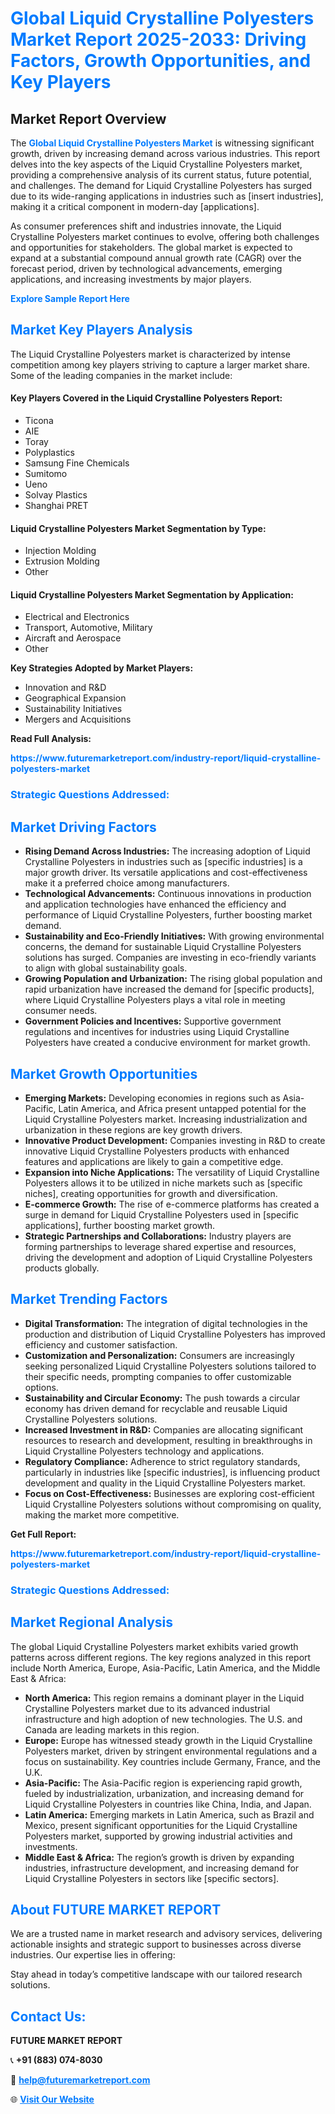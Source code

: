 <h1 style="color: #007BFF;">Global Liquid Crystalline Polyesters Market Report 2025-2033: Driving Factors, Growth Opportunities, and Key Players</h1>

<section id="overview">
<h2>Market Report Overview</h2>
<p>The <a href="https://www.futuremarketreport.com/industry-report/liquid-crystalline-polyesters-market" style="color: #007BFF; text-decoration: none;"><strong>Global Liquid Crystalline Polyesters Market</strong></a> is witnessing significant growth, driven by increasing demand across various industries. This report delves into the key aspects of the Liquid Crystalline Polyesters market, providing a comprehensive analysis of its current status, future potential, and challenges. The demand for Liquid Crystalline Polyesters has surged due to its wide-ranging applications in industries such as [insert industries], making it a critical component in modern-day [applications].</p>
<p>As consumer preferences shift and industries innovate, the Liquid Crystalline Polyesters market continues to evolve, offering both challenges and opportunities for stakeholders. The global market is expected to expand at a substantial compound annual growth rate (CAGR) over the forecast period, driven by technological advancements, emerging applications, and increasing investments by major players.</p>
</section>

<section id="overview">
<p><a href="https://www.futuremarketreport.com/request-sample/reportId=114419" style="color: #007BFF; text-decoration: none;"><strong>Explore Sample Report Here</strong></a></p>
</section>

<section id="key-players">
<h2 style="color: #007BFF;">Market Key Players Analysis</h2>
<p>The Liquid Crystalline Polyesters market is characterized by intense competition among key players striving to capture a larger market share. Some of the leading companies in the market include:</p>
<h4>Key Players Covered in the Liquid Crystalline Polyesters Report:</h4>
<ul><li>Ticona</li><li>AIE</li><li>Toray</li><li>Polyplastics</li><li>Samsung Fine Chemicals</li><li>Sumitomo</li><li>Ueno</li><li>Solvay Plastics</li><li>Shanghai PRET</li></ul>
<h4>Liquid Crystalline Polyesters Market Segmentation by Type:</h4>
<ul><li>Injection Molding</li><li>Extrusion Molding</li><li>Other</li></ul>

<h4>Liquid Crystalline Polyesters Market Segmentation by Application:</h4>
<ul><li>Electrical and Electronics</li><li>Transport, Automotive, Military</li><li>Aircraft and Aerospace</li><li>Other</li></ul>
<p><strong>Key Strategies Adopted by Market Players:</strong></p>
<ul>
<li>Innovation and R&D</li>
<li>Geographical Expansion</li>
<li>Sustainability Initiatives</li>
<li>Mergers and Acquisitions</li>
</ul>
</section>

<section>
<p><strong>Read Full Analysis: </strong></p><a href="https://www.futuremarketreport.com/industry-report/liquid-crystalline-polyesters-market" style="color: #007BFF; text-decoration: none;"><strong>https://www.futuremarketreport.com/industry-report/liquid-crystalline-polyesters-market</strong></a>
<h3 style="color: #007BFF;">Strategic Questions Addressed:</h3>
</section>

<section id="driving-factors">
<h2 style="color: #007BFF;">Market Driving Factors</h2>
<ul>
<li><strong>Rising Demand Across Industries:</strong> The increasing adoption of Liquid Crystalline Polyesters in industries such as [specific industries] is a major growth driver. Its versatile applications and cost-effectiveness make it a preferred choice among manufacturers.</li>
<li><strong>Technological Advancements:</strong> Continuous innovations in production and application technologies have enhanced the efficiency and performance of Liquid Crystalline Polyesters, further boosting market demand.</li>
<li><strong>Sustainability and Eco-Friendly Initiatives:</strong> With growing environmental concerns, the demand for sustainable Liquid Crystalline Polyesters solutions has surged. Companies are investing in eco-friendly variants to align with global sustainability goals.</li>
<li><strong>Growing Population and Urbanization:</strong> The rising global population and rapid urbanization have increased the demand for [specific products], where Liquid Crystalline Polyesters plays a vital role in meeting consumer needs.</li>
<li><strong>Government Policies and Incentives:</strong> Supportive government regulations and incentives for industries using Liquid Crystalline Polyesters have created a conducive environment for market growth.</li>
</ul>
</section>

<section id="growth-opportunities">
<h2 style="color: #007BFF;">Market Growth Opportunities</h2>
<ul>
<li><strong>Emerging Markets:</strong> Developing economies in regions such as Asia-Pacific, Latin America, and Africa present untapped potential for the Liquid Crystalline Polyesters market. Increasing industrialization and urbanization in these regions are key growth drivers.</li>
<li><strong>Innovative Product Development:</strong> Companies investing in R&D to create innovative Liquid Crystalline Polyesters products with enhanced features and applications are likely to gain a competitive edge.</li>
<li><strong>Expansion into Niche Applications:</strong> The versatility of Liquid Crystalline Polyesters allows it to be utilized in niche markets such as [specific niches], creating opportunities for growth and diversification.</li>
<li><strong>E-commerce Growth:</strong> The rise of e-commerce platforms has created a surge in demand for Liquid Crystalline Polyesters used in [specific applications], further boosting market growth.</li>
<li><strong>Strategic Partnerships and Collaborations:</strong> Industry players are forming partnerships to leverage shared expertise and resources, driving the development and adoption of Liquid Crystalline Polyesters products globally.</li>
</ul>
</section>

<section id="trending-factors">
<h2 style="color: #007BFF;">Market Trending Factors</h2>
<ul>
<li><strong>Digital Transformation:</strong> The integration of digital technologies in the production and distribution of Liquid Crystalline Polyesters has improved efficiency and customer satisfaction.</li>
<li><strong>Customization and Personalization:</strong> Consumers are increasingly seeking personalized Liquid Crystalline Polyesters solutions tailored to their specific needs, prompting companies to offer customizable options.</li>
<li><strong>Sustainability and Circular Economy:</strong> The push towards a circular economy has driven demand for recyclable and reusable Liquid Crystalline Polyesters solutions.</li>
<li><strong>Increased Investment in R&D:</strong> Companies are allocating significant resources to research and development, resulting in breakthroughs in Liquid Crystalline Polyesters technology and applications.</li>
<li><strong>Regulatory Compliance:</strong> Adherence to strict regulatory standards, particularly in industries like [specific industries], is influencing product development and quality in the Liquid Crystalline Polyesters market.</li>
<li><strong>Focus on Cost-Effectiveness:</strong> Businesses are exploring cost-efficient Liquid Crystalline Polyesters solutions without compromising on quality, making the market more competitive.</li>
</ul>
</section>

<section>
<p><strong>Get Full Report: </strong></p><a href="https://www.futuremarketreport.com/industry-report/liquid-crystalline-polyesters-market" style="color: #007BFF; text-decoration: none;"><strong>https://www.futuremarketreport.com/industry-report/liquid-crystalline-polyesters-market</strong></a>
<h3 style="color: #007BFF;">Strategic Questions Addressed:</h3>
</section>


<section id="regional-analysis">
<h2 style="color: #007BFF;">Market Regional Analysis</h2>
<p>The global Liquid Crystalline Polyesters market exhibits varied growth patterns across different regions. The key regions analyzed in this report include North America, Europe, Asia-Pacific, Latin America, and the Middle East & Africa:</p>
<ul>
<li><strong>North America:</strong> This region remains a dominant player in the Liquid Crystalline Polyesters market due to its advanced industrial infrastructure and high adoption of new technologies. The U.S. and Canada are leading markets in this region.</li>
<li><strong>Europe:</strong> Europe has witnessed steady growth in the Liquid Crystalline Polyesters market, driven by stringent environmental regulations and a focus on sustainability. Key countries include Germany, France, and the U.K.</li>
<li><strong>Asia-Pacific:</strong> The Asia-Pacific region is experiencing rapid growth, fueled by industrialization, urbanization, and increasing demand for Liquid Crystalline Polyesters in countries like China, India, and Japan.</li>
<li><strong>Latin America:</strong> Emerging markets in Latin America, such as Brazil and Mexico, present significant opportunities for the Liquid Crystalline Polyesters market, supported by growing industrial activities and investments.</li>
<li><strong>Middle East & Africa:</strong> The region’s growth is driven by expanding industries, infrastructure development, and increasing demand for Liquid Crystalline Polyesters in sectors like [specific sectors].</li>
</ul>
</section>

<footer>
<h2 style="color: #007BFF;">About FUTURE MARKET REPORT</h2>
<p>We are a trusted name in market research and advisory services, delivering actionable insights and strategic support to businesses across diverse industries. Our expertise lies in offering:</p>

<p>Stay ahead in today’s competitive landscape with our tailored research solutions.</p>

<h2 style="color: #007BFF;">Contact Us:</h2>
<p><strong>FUTURE MARKET REPORT</strong></p>
<p>📞 <strong>+91 (883) 074-8030</strong></p>
<p>📧 <strong><a href="mailto:help@futuremarketreport.com" style="color: #007BFF;">help@futuremarketreport.com</a></strong></p>
<p>🌐 <strong><a href="https://www.futuremarketreport.com/" style="color: #007BFF;">Visit Our Website</a></strong></p>
</footer>